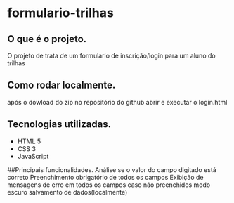 # formulario-trilhas
## O que é o projeto.
  O projeto de trata de um formulario de inscrição/login para um aluno do trilhas 
## Como rodar localmente.
  após o dowload do zip no repositório do github 
  abrir e executar o login.html
## Tecnologias utilizadas.
  * HTML 5
  * CSS 3
  * JavaScript

##Principais funcionalidades.
  Análise se o valor do campo digitado está correto
  Preenchimento obrigatório de todos os campos
  Exibição de mensagens de erro em todos os campos caso não preenchidos 
  modo escuro
  salvamento de dados(localmente)
